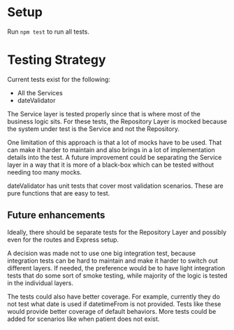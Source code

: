 

# Setup

Run `npm test` to run all tests.

# Testing Strategy

Current tests exist for the following:
* All the Services
* dateValidator

The Service layer is tested properly since that is where most of the business logic sits. For these tests, the Repository Layer is mocked because the system under test is the Service and not the Repository.

One limitation of this approach is that a lot of mocks have to be used. That can make it harder to maintain and also brings in a lot of implementation details into the test. A future improvement could be separating the Service layer in a way that it is more of a black-box which can be tested without needing too many mocks.

dateValidator has unit tests that cover most validation scenarios. These are pure functions that are easy to test.

## Future enhancements

Ideally, there should be separate tests for the Repository Layer and possibly even for the routes and Express setup.

A decision was made not to use one big integration test, because integration tests can be hard to maintain and make it harder to switch out different layers. If needed, the preference would be to have light integration tests that do some sort of smoke testing, while majority of the logic is tested in the individual layers.

The tests could also have better coverage. For example, currently they do not test what date is used if datetimeFrom is not provided. Tests like these would provide better coverage of default behaviors. More tests could be added for scenarios like when patient does not exist.

